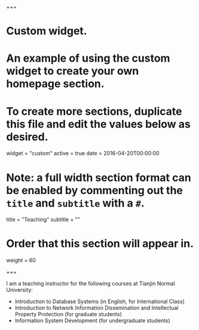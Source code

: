 +++
# Custom widget.
# An example of using the custom widget to create your own homepage section.
# To create more sections, duplicate this file and edit the values below as desired.
widget = "custom"
active = true
date = 2016-04-20T00:00:00

# Note: a full width section format can be enabled by commenting out the `title` and `subtitle` with a `#`.
title = "Teaching"
subtitle = ""

# Order that this section will appear in.
weight = 60

+++

I am a teaching instructor for the following courses at Tianjin Normal University:

- Introduction to Database Systems (in English, for International Class)
- Introduction to Network Information Dissemination and Intellectual Property Protection (for graduate students)
- Information System Development (for undergraduate students)
